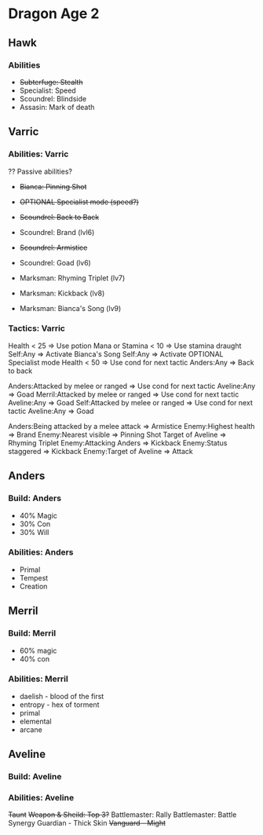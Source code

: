 # Dragon Age 2

## Hawk

### Abilities

- ~~Subterfuge: Stealth~~
- Specialist: Speed
- Scoundrel: Blindside
- Assasin: Mark of death

## Varric

### Abilities: Varric

?? Passive abilities?

- ~~Bianca: Pinning Shot~~
- ~~OPTIONAL Specialist mode (speed?)~~

- ~~Scoundrel: Back to Back~~
- Scoundrel: Brand (lvl6)

- ~~Scoundrel: Armistice~~
- Scoundrel: Goad (lv6)

- Marksman: Rhyming Triplet (lv7)
- Marksman: Kickback (lv8)
- Marksman: Bianca's Song (lv9)

### Tactics: Varric

Health < 25                             => Use potion
Mana or Stamina < 10                    => Use stamina draught
Self:Any                                => Activate Bianca's Song
Self:Any                                => Activate OPTIONAL Specialist mode
Health < 50                             => Use cond for next tactic
Anders:Any                              => Back to back

Anders:Attacked by melee or ranged      => Use cond for next tactic
Aveline:Any                             => Goad
Merril:Attacked by melee or ranged      => Use cond for next tactic
Aveline:Any                             => Goad
Self:Attacked by melee or ranged        => Use cond for next tactic
Aveline:Any                             => Goad

Anders:Being attacked by a melee attack => Armistice
Enemy:Highest health                    => Brand
Enemy:Nearest visible                   => Pinning Shot
Target of Aveline                       => Rhyming Triplet
Enemy:Attacking Anders                  => Kickback
Enemy:Status staggered                  => Kickback
Enemy:Target of Aveline                 => Attack

## Anders

### Build: Anders

- 40% Magic
- 30% Con
- 30% Will

### Abilities: Anders

- Primal
- Tempest
- Creation

## Merril

### Build: Merril

- 60% magic
- 40% con

### Abilities: Merril

- daelish - blood of the first
- entropy - hex of torment
- primal
- elemental
- arcane

## Aveline

### Build: Aveline

### Abilities: Aveline

~~Taunt~~
~~Weapon & Sheild: Top 3?~~
Battlemaster: Rally
Battlemaster: Battle Synergy
Guardian - Thick Skin
~~Vanguard - Might~~
